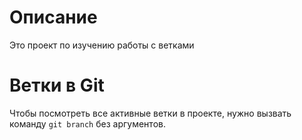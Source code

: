 # Описание

Это проект по изучению работы с ветками

# Ветки в Git
Чтобы посмотреть все активные ветки в проекте, нужно вызвать команду `git branch` без аргументов.